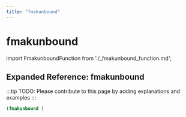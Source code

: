 ```yaml
---
title: "fmakunbound"
---
```


# fmakunbound

import FmakunboundFunction from './_fmakunbound_function.md';

<FmakunboundFunction />

## Expanded Reference: fmakunbound

:::tip
TODO: Please contribute to this page by adding explanations and examples
:::

```lisp
(fmakunbound )
```
